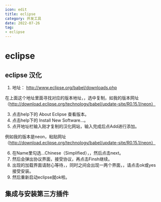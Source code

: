 ```yaml
---
icon: edit
title: eclipse
category: 开发工具
date: 2022-07-26
tag:
- eclipse
---
```


<!-- more -->

# eclipse


## eclipse 汉化

1) 地址：  http://www.eclipse.org/babel/downloads.php 

在上面这个地址里面寻找对应的版本地址，，选中复制，如我的版本网址（http://download.eclipse.org/technology/babel/update-site/R0.15.1/neon）

3) 点击help下的  About Eclipse   查看版本。
4) 点击help下的    Install New Software...。
5) 点开地址栏输入刚才复制的汉化网站，输入完成后点Add进行添加。  

例如我的版本是neon，粘贴网址（http://download.eclipse.org/technology/babel/update-site/R0.15.1/neon）

6) 在Name里勾选...Chinese（Simplified），，然后点击next。
7) 然后会弹出协议界面，接受协议，再点击Finsh继续。
8) 出现的加载界面请耐心等待，，同时之间会出现一两个界面，，请点击ok或yes接受安装。
9) 然后重新启动eclipse就ok啦。


## 集成与安装第三方插件

